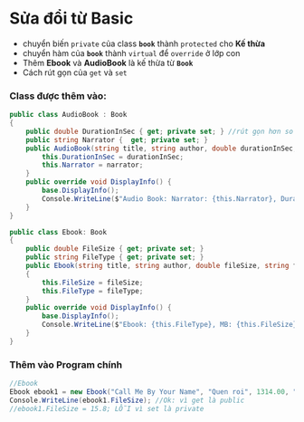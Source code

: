 # Sửa đổi từ Basic
- chuyển biến `private` của class **`book`** thành `protected` cho **Kế thừa**
- chuyển hàm của **`book`** thành `virtual` để `override` ở lớp con
- Thêm **Ebook** và **AudioBook** là kế thừa từ **`Book`**
- Cách rút gọn của `get` và `set`

### Class được thêm vào:
```csharp
public class AudioBook : Book
{
	public double DurationInSec { get; private set; } //rút gọn hơn so với Basic
	public string Narrator {  get; private set; }
	public AudioBook(string title, string author, double durationInSec, string narrator) : base(title, author) {
		this.DurationInSec = durationInSec;
		this.Narrator = narrator;
	}
    public override void DisplayInfo() {
        base.DisplayInfo();
		Console.WriteLine($"Audio Book: Narrator: {this.Narrator}, Duration: {this.DurationInSec} sec");
    }
}
```
```csharp
public class Ebook: Book
{
    public double FileSize { get; private set; }
    public string FileType { get; private set; }
    public Ebook(string title, string author, double fileSize, string fileType) : base(title, author)
	{
        this.FileSize = fileSize;
        this.FileType = fileType;
    }
    public override void DisplayInfo() {
        base.DisplayInfo();
        Console.WriteLine($"Ebook: {this.FileType}, MB: {this.FileSize}");
    }
}
```
### Thêm vào Program chính
```csharp
//Ebook
Ebook ebook1 = new Ebook("Call Me By Your Name", "Quen roi", 1314.00, "EPUB");
Console.WriteLine(ebook1.FileSize); //Ok: vì get là public
//ebook1.FileSize = 15.8; LỖI vì set là private
```